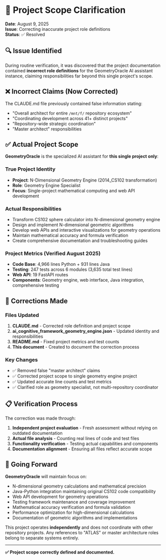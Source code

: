 # 🎯 Project Scope Clarification

**Date**: August 9, 2025  
**Issue**: Correcting inaccurate project role definitions  
**Status**: ✅ Resolved

## 🔍 Issue Identified

During routine verification, it was discovered that the project documentation contained **incorrect role definitions** for the GeometryOracle AI assistant instance, claiming responsibilities far beyond this single project's scope.

## ❌ Incorrect Claims (Now Corrected)

The CLAUDE.md file previously contained false information stating:
- "Overall architect for entire `/mnt/f/` repository ecosystem"
- "Coordinating development across 41+ distinct projects"
- "Repository-wide strategic coordination"
- "Master architect" responsibilities

## ✅ Actual Project Scope

**GeometryOracle** is the specialized AI assistant for **this single project only**:

### **True Project Identity**
- **Project**: N-Dimensional Geometry Engine (2014_CS102 transformation)
- **Role**: Geometry Engine Specialist
- **Focus**: Single-project mathematical computing and web API development

### **Actual Responsibilities**
- Transform CS102 sphere calculator into N-dimensional geometry engine
- Design and implement N-dimensional geometric algorithms
- Develop web APIs and interactive visualizations for geometry operations
- Maintain mathematical accuracy and formula verification
- Create comprehensive documentation and troubleshooting guides

### **Project Metrics (Verified August 2025)**
- **Code Base**: 4,966 lines Python + 931 lines Java
- **Testing**: 247 tests across 6 modules (3,635 total test lines)
- **Web API**: 19 FastAPI routes
- **Components**: Geometry engine, web interface, Java integration, comprehensive testing

## 🔧 Corrections Made

### **Files Updated**
1. **CLAUDE.md** - Corrected role definition and project scope
2. **ai_cognitive_framework_geometry_engine.json** - Updated identity and responsibilities  
3. **README.md** - Fixed project metrics and test counts
4. **This document** - Created to document the correction process

### **Key Changes**
- ✅ Removed false "master architect" claims
- ✅ Corrected project scope to single geometry engine project
- ✅ Updated accurate line counts and test metrics
- ✅ Clarified role as geometry specialist, not multi-repository coordinator

## 📋 Verification Process

The correction was made through:
1. **Independent project evaluation** - Fresh assessment without relying on outdated documentation
2. **Actual file analysis** - Counting real lines of code and test files
3. **Functionality verification** - Testing actual capabilities and components
4. **Documentation alignment** - Ensuring all files reflect accurate scope

## 🎯 Going Forward

**GeometryOracle** will maintain focus on:
- N-dimensional geometry calculations and mathematical precision
- Java-Python integration maintaining original CS102 code compatibility  
- Web API development for geometry operations
- Testing framework maintenance and coverage improvement
- Mathematical accuracy verification and formula validation
- Performance optimization for high-dimensional calculations
- Documentation of geometric algorithms and implementations

This project operates **independently** and does not coordinate with other repository projects. Any references to "ATLAS" or master architecture roles belong to separate systems entirely.

---

**✅ Project scope correctly defined and documented.**